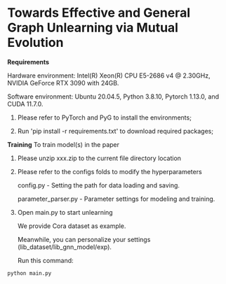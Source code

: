 # Towards Effective and General Graph Unlearning via Mutual Evolution

**Requirements**

Hardware environment: Intel(R) Xeon(R) CPU E5-2686 v4 @ 2.30GHz, NVIDIA GeForce RTX 3090 with 24GB.

Software environment: Ubuntu 20.04.5, Python 3.8.10, Pytorch 1.13.0, and CUDA 11.7.0.
  1. Please refer to PyTorch and PyG to install the environments;
  
  2. Run 'pip install -r requirements.txt' to download required packages;

**Training**
To train model(s) in the paper
  1. Please unzip xxx.zip to the current file directory location
  2. Please refer to the configs folds to modify the hyperparameters

     config.py - Setting the path for data loading and saving.

     parameter_parser.py - Parameter settings for modeling and training.

  3. Open main.py to start unlearning

     We provide Cora dataset as example.

     Meanwhile, you can personalize your settings (lib_dataset/lib_gnn_model/exp).

     Run this command:

```
python main.py
```
